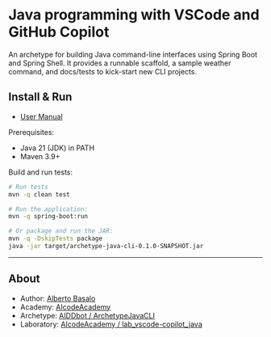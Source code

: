 # Java programming with VSCode and GitHub Copilot

An archetype for building Java command-line interfaces using Spring Boot and Spring Shell. It provides a runnable scaffold, a sample weather command, and docs/tests to kick-start new CLI projects.

## Install & Run

- [User Manual](./docs/MANUAL.md)

Prerequisites:

- Java 21 (JDK) in PATH
- Maven 3.9+

Build and run tests:

```bash
# Run tests
mvn -q clean test

# Run the application:
mvn -q spring-boot:run

# Or package and run the JAR:
mvn -q -DskipTests package
java -jar target/archetype-java-cli-0.1.0-SNAPSHOT.jar
```
---

## About

- Author: [Alberto Basalo](https://albertobasalo.dev)
- Academy: [AIcodeAcademy](https://aicode.academy)
- Archetype:  [AIDDbot / ArchetypeJavaCLI](https://github.com/AIDDbot/ArchetypeJavaCLI)
- Laboratory: [AIcodeAcademy / lab_vscode-copilot_java](https://github.com/AIcodeAcademy/lab_vscode-copilot_java)